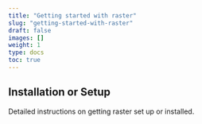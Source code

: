 ```yaml
---
title: "Getting started with raster"
slug: "getting-started-with-raster"
draft: false
images: []
weight: 1
type: docs
toc: true
---
```


## Installation or Setup
Detailed instructions on getting raster set up or installed.

